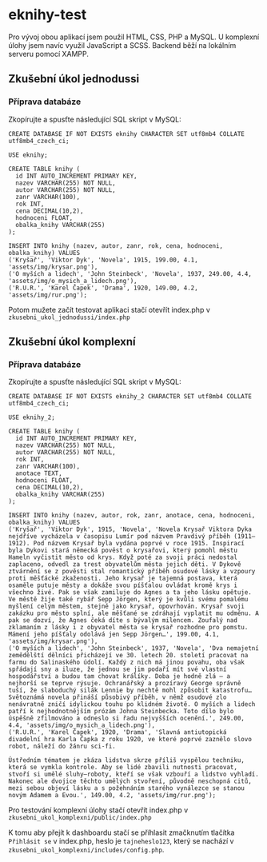 # eknihy-test

Pro vývoj obou aplikací jsem použil HTML, CSS, PHP a MySQL. U komplexní úlohy jsem navíc využil JavaScript a SCSS. Backend běží na lokálním serveru pomocí XAMPP.

## Zkušební úkol jednodussi

### Příprava databáze

Zkopírujte a spusťte následující SQL skript v MySQL:

```
CREATE DATABASE IF NOT EXISTS eknihy CHARACTER SET utf8mb4 COLLATE utf8mb4_czech_ci;

USE eknihy;

CREATE TABLE knihy (
  id INT AUTO_INCREMENT PRIMARY KEY,
  nazev VARCHAR(255) NOT NULL,
  autor VARCHAR(255) NOT NULL,
  zanr VARCHAR(100),
  rok INT,
  cena DECIMAL(10,2),
  hodnoceni FLOAT,
  obalka_knihy VARCHAR(255)
);

INSERT INTO knihy (nazev, autor, zanr, rok, cena, hodnoceni, obalka_knihy) VALUES
('Kryšař', 'Viktor Dyk', 'Novela', 1915, 199.00, 4.1, 'assets/img/krysar.png'),
('O myších a lidech', 'John Steinbeck', 'Novela', 1937, 249.00, 4.4, 'assets/img/o_mysich_a_lidech.png'),
('R.U.R.', 'Karel Čapek', 'Drama', 1920, 149.00, 4.2, 'assets/img/rur.png');
```

Potom mužete začít testovat aplikaci stačí otevřít index.php v `zkusebni_ukol_jednodussi/index.php`

## Zkušební úkol komplexní

### Příprava databáze

Zkopírujte a spusťte následující SQL skript v MySQL:

```
CREATE DATABASE IF NOT EXISTS eknihy_2 CHARACTER SET utf8mb4 COLLATE utf8mb4_czech_ci;

USE eknihy_2;

CREATE TABLE knihy (
  id INT AUTO_INCREMENT PRIMARY KEY,
  nazev VARCHAR(255) NOT NULL,
  autor VARCHAR(255) NOT NULL,
  rok INT,
  zanr VARCHAR(100),
  anotace TEXT,
  hodnoceni FLOAT,
  cena DECIMAL(10,2),
  obalka_knihy VARCHAR(255)
);

INSERT INTO knihy (nazev, autor, rok, zanr, anotace, cena, hodnoceni, obalka_knihy) VALUES
('Kryšař', 'Viktor Dyk', 1915, 'Novela', 'Novela Krysař Viktora Dyka nejdříve vycházela v časopisu Lumír pod názvem Pravdivý příběh (1911–1912). Pod názvem Krysař byla vydána poprvé v roce 1915. Inspirací byla Dykovi stará německá pověst o krysařovi, který pomohl městu Hameln vyčistit město od krys. Když poté za svoji práci nedostal zaplaceno, odvedl za trest obyvatelům města jejich děti. V Dykově ztvárnění se z pověsti stal romantický příběh osudové lásky a vzpoury proti měšťácké zkaženosti. Jeho krysař je tajemná postava, která osaměle putuje městy a dokáže svou píšťalou ovládat kromě krys i všechno živé. Pak se však zamiluje do Agnes a ta jeho lásku opětuje. Ve městě žije také rybář Sepp Jörgen, který je kvůli svému pomalému myšlení celým městem, stejně jako krysař, opovrhován. Krysař svoji zakázku pro město splní, ale měšťané se zdráhají vyplatit mu odměnu. A pak se dozví, že Agnes čeká díte s bývalým milencem. Zoufalý nad zklamaním z lásky i z obyvatel města se krysař rozhodne pro pomstu. Mámení jeho píšťaly odolává jen Sepp Jörgen…', 199.00, 4.1, 'assets/img/krysar.png'),
('O myších a lidech', 'John Steinbeck', 1937, 'Novela', 'Dva nemajetní zemědělští dělníci přicházejí ve 30. letech 20. století pracovat na farmu do Salinaského údolí. Každý z nich má jinou povahu, oba však spřádají sny a iluze, že jednou se jim podaří mít své vlastní hospodářství a budou tam chovat králíky. Doba je hodně zlá – a nejhorší se teprve rýsuje. Ochranářský a prozíravý George správně tuší, že slaboduchý silák Lennie by nechtě mohl způsobit katastrofu… Světoznámá novela přináší působivý příběh, v němž osudové zlo nenávratně zničí idylickou touhu po klidném životě. O myších a lidech patří k nejhodnotnějším prózám Johna Steinbecka. Toto dílo bylo úspěšně zfilmováno a odneslo si řadu nejvyšších ocenění.', 249.00, 4.4, 'assets/img/o_mysich_a_lidech.png'),
('R.U.R.', 'Karel Čapek', 1920, 'Drama', 'Slavná antiutopická divadelní hra Karla Čapka z roku 1920, ve které poprvé zaznělo slovo robot, náleží do žánru sci-fi.

Ústředním tématem je zkáza lidstva skrze příliš vyspělou techniku, která se vymkla kontrole. Aby se lidé zbavili nutnosti pracovat, stvoří si umělé sluhy–roboty, kteří se však vzbouří a lidstvo vyhladí. Nakonec ale dvojice těchto umělých stvoření, původně neschopná citů, mezi sebou objeví lásku a s požehnáním starého vynálezce se stanou novým Adamem a Evou.', 149.00, 4.2, 'assets/img/rur.png');
```

Pro testování komplexní úlohy stačí otevřít index.php v `zkusebni_ukol_komplexni/public/index.php`

K tomu aby přejít k dashboardu stačí se příhlasit zmačknutím tlačítka `Přihlásit se` v index.php, heslo je `tajneheslo123`, který se nachází v `zkusebni_ukol_komplexni/includes/config.php`.
